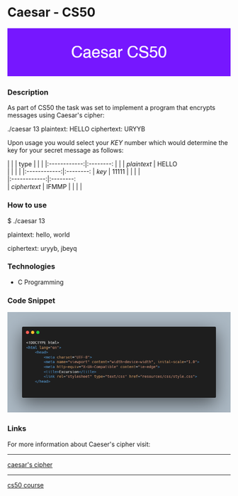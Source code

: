 # Caesar - CS50

![banner](/images/Caesar_CS50.png)

### Description

As part of CS50 the task was set to implement a program that encrypts messages
using Caesar's cipher:

./caesar 13
plaintext:  HELLO
ciphertext: URYYB

Upon usage you would select your *KEY* number which would determine the key for your secret message as follows:




|              |
|    type      |
|              |
|:------------:|:--------:
|              |
| _plaintext_  |  HELLO   
|              |
|              |
|:------------:|:--------:
|     _key_    |  11111	
|              |
|              |  
|:------------:|:--------:  
| _ciphertext_ |	IFMMP
|              |
|              |

### How to use

$ ./caesar 13

plaintext:  hello, world

ciphertext: uryyb, jbeyq

### Technologies
- C Programming

### Code Snippet

![code snippet](images/carbon%20(1).png)

### Links

For more information about Caeser's cipher visit: 

---------------------------------

[caesar's cipher](https://en.wikipedia.org/wiki/Caesar_cipher)

---------------------------------------------------------------


[cs50 course](https://cs50.harvard.edu/x/2022/psets/2/caesar/)




